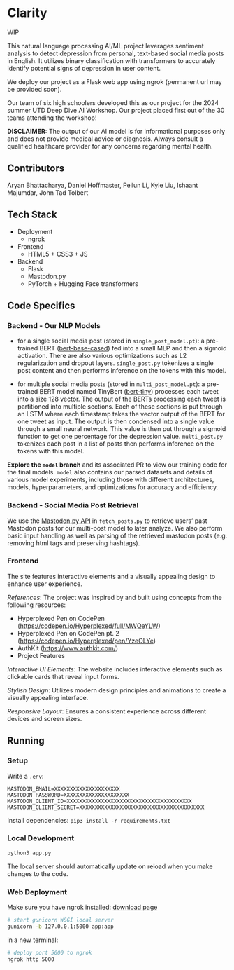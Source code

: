 # Clarity

WIP

This natural language processing AI/ML project leverages sentiment analysis to detect depression from personal, text-based social media posts in English. It utilizes binary classification with transformers to accurately identify potential signs of depression in user content. 

We deploy our project as a Flask web app using ngrok (permanent url may be provided soon).

Our team of six high schoolers developed this as our project for the 2024 summer UTD Deep Dive AI Workshop. Our project placed first out of the 30 teams attending the workshop!

**DISCLAIMER:** The output of our AI model is for informational purposes only and does not provide medical advice or diagnosis. Always consult a qualified healthcare provider for any concerns regarding mental health.

## Contributors

Aryan Bhattacharya, Daniel Hoffmaster, Peilun Li, Kyle Liu, Ishaant Majumdar, John Tad Tolbert

## Tech Stack

* Deployment
  * ngrok
* Frontend
  * HTML5 + CSS3 + JS
* Backend
  * Flask
  * Mastodon.py
  * PyTorch + Hugging Face transformers

## Code Specifics

### Backend - Our NLP Models

* for a single social media post (stored in `single_post_model.pt`): a pre-trained BERT ([bert-base-cased](https://huggingface.co/docs/transformers/en/model_doc/bert)) fed into a small MLP and then a sigmoid activation. There are also various optimizations such as L2 regularization and dropout layers. `single_post.py` tokenizes a single post content and then performs inference on the tokens with this model. 

* for multiple social media posts (stored in `multi_post_model.pt`): a pre-trained BERT model named TinyBert ([bert-tiny](https://huggingface.co/prajjwal1/bert-tiny)) processes each tweet into a size 128 vector.  The output of the BERTs processing each tweet is partitioned into multiple sections. Each of these sections is put through an LSTM where each timestamp takes the vector output of the BERT for one tweet as input. The output is then condensed into a single value through a small neural network. This value is then put through a sigmoid function to get one percentage for the depression value. `multi_post.py` tokenizes each post in a list of posts then performs inference on the tokens with this model. 

**Explore the `model` branch** and its associated PR to view our training code for the final models. `model` also contains our parsed datasets and details of various model experiments, including those with different architectures, models, hyperparameters, and optimizations for accuracy and efficiency.

### Backend - Social Media Post Retrieval

We use the [Mastodon.py API](https://mastodonpy.readthedocs.io/en/stable/) in `fetch_posts.py` to retrieve users’ past Mastodon posts for our multi-post model to later analyze. We also perform basic input handling as well as parsing of the retrieved mastodon posts (e.g. removing html tags and preserving hashtags).

### Frontend

The site features interactive elements and a visually appealing design to enhance user experience.

*References*:
The project was inspired by and built using concepts from the following resources:

 * Hyperplexed Pen on CodePen (https://codepen.io/Hyperplexed/full/MWQeYLW)
 * Hyperplexed Pen on CodePen pt. 2 (https://codepen.io/Hyperplexed/pen/YzeOLYe)
 * AuthKit (https://www.authkit.com/)
 * Project Features

*Interactive UI Elements*: The website includes interactive elements such as clickable cards that reveal input forms.

*Stylish Design*: Utilizes modern design principles and animations to create a visually appealing interface.

*Responsive Layout*: Ensures a consistent experience across different devices and screen sizes.

## Running

### Setup

Write a `.env`:
```
MASTODON_EMAIL=XXXXXXXXXXXXXXXXXXXXX
MASTODON_PASSWORD=XXXXXXXXXXXXXXXXXXXXX
MASTODON_CLIENT_ID=XXXXXXXXXXXXXXXXXXXXXXXXXXXXXXXXXXXXXXXX
MASTODON_CLIENT_SECRET=XXXXXXXXXXXXXXXXXXXXXXXXXXXXXXXXXXXXXXXX
```

Install dependencies: `pip3 install -r requirements.txt`

### Local Development

```bash
python3 app.py
```

The local server should automatically update on reload when you make changes to the code.

### Web Deployment

Make sure you have ngrok installed: [download page](https://ngrok.com/download)

```bash
# start gunicorn WSGI local server
gunicorn -b 127.0.0.1:5000 app:app
```
in a new terminal:
```bash
# deploy port 5000 to ngrok
ngrok http 5000
```
